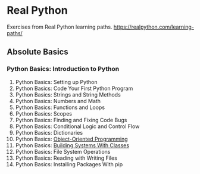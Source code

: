 # Real Python
Exercises from Real Python learning paths.
https://realpython.com/learning-paths/

## Absolute Basics
### Python Basics: Introduction to Python
1. Python Basics: Setting up Python
2. Python Basics: Code Your First Python Program
3. Python Basics: Strings and String Methods
4. Python Basics: Numbers and Math
5. Python Basics: Functions and Loops
6. Python Basics: Scopes
7. Python Basics: Finding and Fixing Code Bugs
8. Python Basics: Conditional Logic and Control Flow
9. Python Basics: Dictionaries
10. Python Basics: [Object-Oriented Programming](https://github.com/xiajiun/realpython/blob/master/Python%20Basics/%2310%20Object-Oriented%20Programming.py)
11. Python Basics: [Building Systems With Classes](https://github.com/xiajiun/realpython/blob/master/Python%20Basics/%2311%20Building%20Systems%20with%20Classes.py)
12. Python Basics: File System Operations
13. Python Basics: Reading with Writing Files
14. Python Basics: Installing Packages With pip
